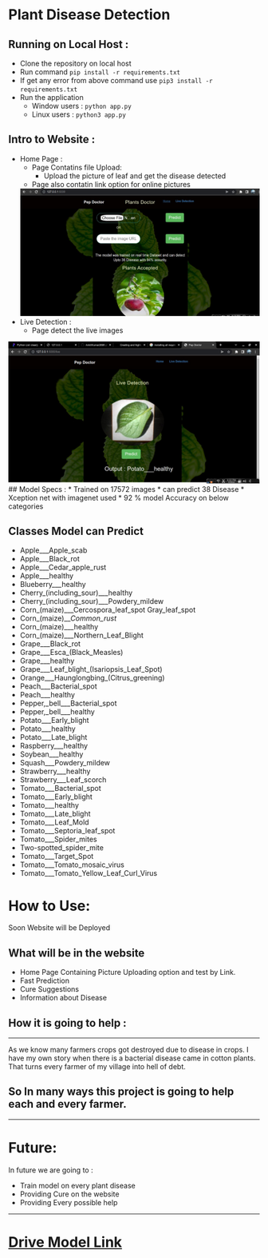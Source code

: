 # Plant Disease Detection 


##  Running on Local Host :
*  Clone the repository on local host
*  Run command  ```pip install -r requirements.txt ```
*  If get any error from above command use ```pip3 install -r requirements.txt ```
* Run the application
    *   Window users :  ```python app.py```
    *   Linux users : ```python3 app.py```

## Intro to Website :
* Home Page :
    * Page Contatins file Upload:
        * Upload the picture of leaf and get the disease detected
    * Page also contatin link option for online pictures
  <img src="static/css/image1.jpg"> 
*   Live Detection :
    * Page detect the live images
   <img src="static/css/image2.jpg">  
##  Model Specs : 
* Trained on 17572 images 
* can predict 38 Disease
* Xception net with imagenet used
* 92 % model Accuracy on below categories

## Classes Model can Predict
* Apple___Apple_scab
* Apple___Black_rot
* Apple___Cedar_apple_rust
* Apple___healthy
* Blueberry___healthy
* Cherry_(including_sour)___healthy
* Cherry_(including_sour)___Powdery_mildew
* Corn_(maize)___Cercospora_leaf_spot Gray_leaf_spot
* Corn_(maize)___Common_rust_
* Corn_(maize)___healthy
* Corn_(maize)___Northern_Leaf_Blight
* Grape___Black_rot
* Grape___Esca_(Black_Measles)
* Grape___healthy
* Grape___Leaf_blight_(Isariopsis_Leaf_Spot)
* Orange___Haunglongbing_(Citrus_greening)
* Peach___Bacterial_spot
* Peach___healthy
* Pepper,_bell___Bacterial_spot
* Pepper,_bell___healthy
* Potato___Early_blight
* Potato___healthy
* Potato___Late_blight
* Raspberry___healthy
* Soybean___healthy
* Squash___Powdery_mildew
* Strawberry___healthy
* Strawberry___Leaf_scorch
* Tomato___Bacterial_spot
* Tomato___Early_blight
* Tomato___healthy
* Tomato___Late_blight
* Tomato___Leaf_Mold
* Tomato___Septoria_leaf_spot
* Tomato___Spider_mites 
* Two-spotted_spider_mite
* Tomato___Target_Spot
* Tomato___Tomato_mosaic_virus
* Tomato___Tomato_Yellow_Leaf_Curl_Virus


# How to Use:
 
Soon Website will be Deployed 

## What will be in the website
* Home Page Containing Picture Uploading option and test by Link.
* Fast Prediction
* Cure Suggestions
* Information about Disease 

## How it is going to help :
<hr>
As we know many farmers crops got destroyed due to disease in crops. I have my own story when there is a bacterial disease came in cotton plants. That turns every farmer of my village into hell of debt.

## So In many ways this project is going to help each and every farmer.
<hr>

# Future:
In future we are going to  :
* Train model on every plant disease
* Providing Cure on the website
* Providing Every possible help


<hr>

# <a href="https://drive.google.com/drive/folders/1G9HAd6CBBsVKw0_iKRP0EFaSZjowd_j4?usp=sharing">Drive  Model Link</a>